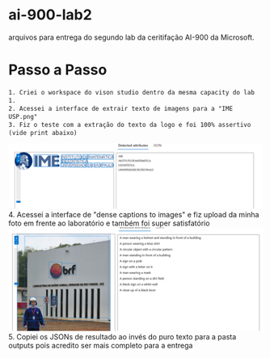 # ai-900-lab2
 arquivos para entrega do segundo lab da ceritifação AI-900 da Microsoft.

# Passo a Passo
    1. Criei o workspace do vison studio dentro da mesma capacity do lab 1.
    2. Acessei a interface de extrair texto de imagens para a "IME USP.png"
    3. Fiz o teste com a extração do texto da logo e foi 100% assertivo (vide print abaixo)
![Printscreen da extração de texto](https://github.com/falatfernando/ai-900-lab2/blob/main/print_img_to_txt.png?raw=true)
    4. Acessei a interface de "dense captions to images" e fiz upload da minha foto em frente ao laboratório e também foi super satisfatório
![Printscreen da descrição de imagem](https://github.com/falatfernando/ai-900-lab2/blob/main/print_img_description.png?raw=true)
    5. Copiei os JSONs de resultado ao invés do puro texto para a pasta outputs pois acredito ser mais completo para a entrega
